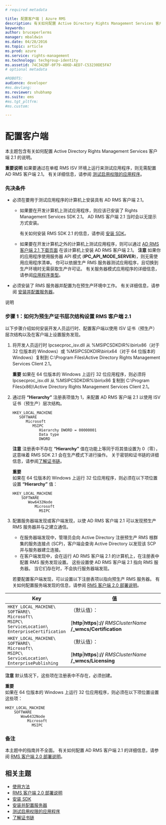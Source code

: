```yaml
---
# required metadata

title: 配置客户端 | Azure RMS
description: 有关如何配置 Active Directory Rights Management Services 客户端 2.1 的说明。
keywords:
author: bruceperlerms
manager: mbaldwin
ms.date: 04/28/2016
ms.topic: article
ms.prod: azure
ms.service: rights-management
ms.technology: techgroup-identity
ms.assetid: 74C342BF-0F79-486D-AED7-C53230DE5FA7
# optional metadata

#ROBOTS:
audience: developer
#ms.devlang:
ms.reviewer: shubhamp
ms.suite: ems
#ms.tgt_pltfrm:
#ms.custom:

---
```


# 配置客户端

本主题包含有关如何配置 Active Directory Rights Management Services 客户端 2.1 的说明。

**重要说明**  如果要通过在单框 RMS ISV 环境上运行来测试应用程序，则无需配置 AD RMS 客户端 2.1。 有关详细信息，请参阅 [测试启用权限的应用程序](running-your-first-application.md)。

 

### 先决条件

-   必须在要用于测试应用程序的计算机上安装具有 AD RMS 客户端 2.1。

    -   如果要在开发计算机上测试应用程序，则应该已安装了 Rights Management Services SDK 2.1。 AD RMS 客户端 2.1 当时会以无提示方式安装。

        有关如何安装 RMS SDK 2.1 的信息，请参阅 [安装 SDK](create-your-first-rights-aware-application.md)。

    -   如果要在开发计算机之外的计算机上测试应用程序，则可以通过 [AD RMS 客户端 2.1 下载页面](http://www.microsoft.com/en-us/download/details.aspx?id=38396) 在该计算机上安装 AD RMS 客户端 2.1。
        **注意** 如果你的应用程序使用服务器 API 模式 (**IPC\_API\_MODE\_SERVER**)，则无需使用应用程序清单。 你可以依据生产 RMS 服务器测试应用程序，且切换到生产环境时无需获取生产许可证。 有关服务器模式应用程序的详细信息，请参阅[应用程序类型](application-types.md)。

         

-   必须安装了 RMS 服务器并配置为在预生产环境中工作。 有关详细信息，请参阅 [安装并配置服务器](how-to-install-and-configure-an-rms-server.md)。

说明

### 步骤 1：如何为预生产证书层次结构设置 RMS 客户端 2.1

以下步骤介绍如何安装开发人员运行时、配置客户端以使用 ISV 证书（预生产）层次结构以及在客户端上设置服务发现。

1.  将开发人员运行时 Ipcsecproc\_isv.dll 从 %MSIPCSDKDIR%\\bin\\x86（对于 32 位版本的 Windows）或 %MSIPCSDKDIR\\bin\\x64（对于 64 位版本的 Windows）复制到 C:\\Program Files\\Active Directory Rights Management Services Client 2.1。

    **重要**  如果在 64 位版本的 Windows 上运行 32 位应用程序，则必须将 Ipcsecproc\_isv.dll 从 %MSIPCSDKDIR%\\bin\\x86 复制到 C:\\Program Files(x86)\\Active Directory Rights Management Services Client 2.1。

     

2.  通过将 **“Hierarchy”** 注册表项值为 1，来配置 AD RMS 客户端 2.1 以使用 ISV 证书（预生产）层次结构。

    ```
    HKEY_LOCAL_MACHINE
       SOFTWARE
          Microsoft
             MSIPC
                Hierarchy DWORD = 00000001
                Data type
                DWORD
    ```

    **注意**  注册表中不存在 **“Hierarchy”** 值在功能上等同于将其值设置为 0（零），这意味着 RMS SDK 2.1 会在生产模式下进行操作。 关于密钥和证书链的详细信息，请参阅[了解证书链](understanding-certificate-chains.md)。

    **重要**  
    如果在 64 位版本的 Windows 上运行 32 位应用程序，则必须在以下项位置设置 **“Hierarchy”** 值：

    ```
    HKEY_LOCAL_MACHINE
        SOFTWARE
           Wow6432Node
              Microsoft
                MSIPC
    ```
     

3.  配置服务器端发现或客户端发现，以使 AD RMS 客户端 2.1 可以发现预生产 RMS 服务器并与之建立通信。

    -   在服务器端发现中，管理员会向 Active Directory 注册预生产 RMS 根群集的服务连接点 (SCP)，客户端会查询 Active Directory 以发现该 SCP 并与服务器建立连接。
    -   在客户端发现中，会在运行 AD RMS 客户端 2.1 的计算机上，在注册表中配置 RMS 服务发现设置。 这些设置使 AD RMS 客户端 2.1 指向 RMS 服务器。 当它们存在时，不会执行服务器端发现。

    若要配置客户端发现，可以设置以下注册表项以指向预生产 RMS 服务器。 有关如何配置服务端发现的信息，请参阅 [RMS 客户端 2.0 部署说明](https://TechNet.Microsoft.Com/en-us/library/jj159267(WS.10).aspx)。

|Key|值|
|---|-----|
|`HKEY_LOCAL_MACHINE\`<br>`SOFTWARE\`<br>`Microsoft\`<br>`MSIPC\`<br>`ServiceLocation\`<br>`EnterpriseCertification`|（默认值）：<br><br> [**http**&#124;**https**]**://** *RMSClusterName* **/_wmcs/Certification**|
|`HKEY_LOCAL_MACHINE\`<br>`SOFTWARE\`<br>`Microsoft\`<br>`MSIPC\`<br>`ServiceLocation\`<br>`EnterprisePublishing`|（默认值）：<br><br> [**http**&#124;**https**]**://** *RMSClusterName* **/_wmcs/Licensing**|


**注意**   默认情况下，这些项在注册表中不存在，必须创建。
     
**重要**  
    如果在 64 位版本的 Windows 上运行 32 位应用程序，则必须在以下项位置设置这些项：


    HKEY_LOCAL_MACHINE
        SOFTWARE
           Wow6432Node
              Microsoft
                MSIPC
    

### 备注

本主题中的指南并不全面。 有关如何配置 AD RMS 客户端 2.1 的详细信息，请参阅 [RMS 客户端 2.0 部署说明](https://TechNet.Microsoft.Com/en-us/library/jj159267(WS.10).aspx)。

## 相关主题


* [使用方法](how-to-use-msipc.md)
* [RMS 客户端 2.0 部署说明](https://TechNet.Microsoft.Com/en-us/library/jj159267(WS.10).aspx)
* [安装 SDK](create-your-first-rights-aware-application.md)
* [安装并配置服务器](how-to-install-and-configure-an-rms-server.md)
* [测试启用权限的应用程序](running-your-first-application.md)
* [了解证书链](understanding-certificate-chains.md)
 

 


<!--HONumber=Apr16_HO4-->


